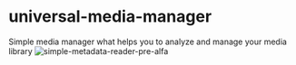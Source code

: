 # universal-media-manager
 Simple media manager what helps you to analyze and manage your media library
![simple-metadata-reader-pre-alfa](https://github.com/shagalmedia/universal-media-manager/assets/102770416/520f9a1d-4364-4a12-bcbe-bf5377a8d261)
